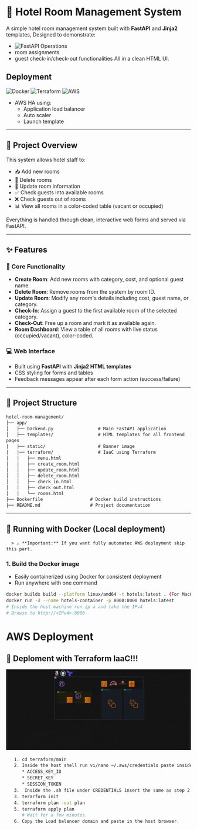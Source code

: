 # 🏨 Hotel Room Management System

A simple hotel room management system built with **FastAPI** and **Jinja2** templates, 
Designed to demonstrate:
* ![FastAPI](https://img.shields.io/badge/FastAPI-009688?style=for-the-badge&logo=fastapi&logoColor=white)
  Operations
* room assignments 
* guest check-in/check-out functionalities
All in a clean HTML UI.

## Deployment
![Docker](https://img.shields.io/badge/Docker-2496ED?style=for-the-badge&logo=docker&logoColor=white)
![Terraform](https://img.shields.io/badge/Terraform-844FBA?style=for-the-badge&logo=terraform&logoColor=white)
![AWS](https://img.shields.io/badge/AWS-FF9900?style=for-the-badge&logo=amazonaws&logoColor=white)
* AWS HA using:
  * Application load balancer
  * Auto scaler
  * Launch template

---
## 🌟 Project Overview

This system allows hotel staff to:

- 📥 Add new rooms  
- 🧹 Delete rooms  
- 📝 Update room information  
- ✅ Check guests into available rooms  
- ❌ Check guests out of rooms  
- 📊 View all rooms in a color-coded table (vacant or occupied)

Everything is handled through clean, interactive web forms and served via FastAPI.

---

## ✨ Features

### 🔧 Core Functionality

- **Create Room**: Add new rooms with category, cost, and optional guest name.
- **Delete Room**: Remove rooms from the system by room ID.
- **Update Room**: Modify any room's details including cost, guest name, or category.
- **Check-In**: Assign a guest to the first available room of the selected category.
- **Check-Out**: Free up a room and mark it as available again.
- **Room Dashboard**: View a table of all rooms with live status (occupied/vacant), color-coded.

### 💻 Web Interface
- Built using **FastAPI** with **Jinja2 HTML templates**
- CSS styling for forms and tables
- Feedback messages appear after each form action (success/failure)

---

## 📂 Project Structure

```text
hotel-room-management/
├── app/
│   ├── backend.py                 # Main FastAPI application
│   ├── templates/                 # HTML templates for all frontend pages
|   ├── static/                    # Banner image
|   |── terraform/                 # IaaC using Terraform
│   │   ├── menu.html
│   │   ├── create_room.html
│   │   ├── update_room.html
│   │   ├── delete_room.html
│   │   ├── check_in.html
│   │   ├── check_out.html
│   │   └── rooms.html
├── Dockerfile                  # Docker build instructions
├── README.md                   # Project documentation

```

---

## 🐳 Running with Docker (Local deployment)
      > ⚠️ **Important:** If you want fully automatec AWS deployment skip this part.

### 1. Build the Docker image
- Easily containerized using Docker for consistent deployment
- Run anywhere with one command
  
```bash
docker buildx build --platform linux/amd64 -t hotels:latest . (For MacOS)
docker run -d --name hotels-container -p 8000:8000 hotels:latest
# Inside the host machine run ip a and take the IPv4
# Browse to http://<IPv4>:8000
```

# AWS Deployment
## 🚀 Deploment with Terraform IaaC!!!
![Alt text for the image](https://github.com/Daniel2369/myHotel_DevOps_MidTerm/blob/1c541f51c9a7638f0d2248eb6ae7a264160cbfb2/static/MyHotel%20AWS%20Deployment%20Diagram.drawio.png)

 ```bash
    1. cd terraform/main
    2. Inside the host shell run vi/nano ~/.aws/credentials paste inside:
       * ACCESS_KEY_ID
       * SECRET_KEY
       * SESSION_TOKEN
    3.  Inside the .sh file under CREDENTIALS insert the same as step 2.
    3. terarform init
    4. terraform plan -out plan
    5. terraform apply plan
       # Wait for a few minutes.
    6. Copy the Load balancer domain and paste in the host browser.
   ```
